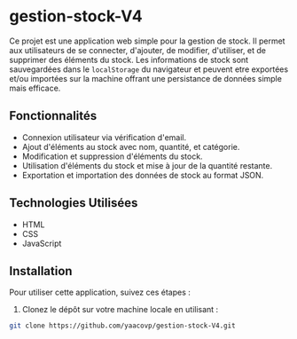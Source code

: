 # gestion-stock-V4

Ce projet est une application web simple pour la gestion de stock. Il permet aux utilisateurs de se connecter, d'ajouter, de modifier, d'utiliser, et de supprimer des éléments du stock. Les informations de stock sont sauvegardées dans le `localStorage` du navigateur et peuvent etre exportées et/ou importées sur la machine offrant une persistance de données simple mais efficace.

## Fonctionnalités

- Connexion utilisateur via vérification d'email.
- Ajout d'éléments au stock avec nom, quantité, et catégorie.
- Modification et suppression d'éléments du stock.
- Utilisation d'éléments du stock et mise à jour de la quantité restante.
- Exportation et importation des données de stock au format JSON.

## Technologies Utilisées

- HTML
- CSS
- JavaScript

## Installation

Pour utiliser cette application, suivez ces étapes :

1. Clonez le dépôt sur votre machine locale en utilisant :

```bash
git clone https://github.com/yaacovp/gestion-stock-V4.git
